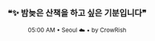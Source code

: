 <div align="center">

<br>

<h3>❝✨ 밤늦은 산책을 하고 싶은 기분입니다❞</h3>

<sub>05:00 AM • Seoul ☁️ • by CrowRish</sub>

<br>

</div>